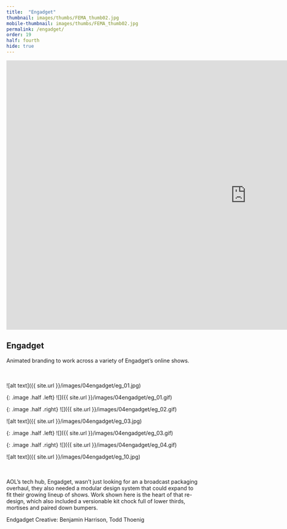 ```yaml
---
title:  "Engadget"
thumbnail: images/thumbs/FEMA_thumb02.jpg
mobile-thumbnail: images/thumbs/FEMA_thumb02.jpg
permalink: /engadget/
order: 19
half: fourth
hide: true
---
```


<div class='embed-container'>
	<iframe src="https://player.vimeo.com/video/77004054?color=78fab7&title=0&byline=0&portrait=0" width="1250" height="703" frameborder="0" webkitallowfullscreen mozallowfullscreen allowfullscreen></iframe>
</div>

## **Engadget**
Animated branding to work across a variety of Engadget’s online shows.
<br/>
<br/>
<br/>

![alt text]({{ site.url }}/images/04engadget/eg_01.jpg)

{: .image .half .left}
![]({{ site.url }}/images/04engadget/eg_01.gif)

{: .image .half .right}
![]({{ site.url }}/images/04engadget/eg_02.gif)

![alt text]({{ site.url }}/images/04engadget/eg_03.jpg)

{: .image .half .left}
![]({{ site.url }}/images/04engadget/eg_03.gif)

{: .image .half .right}
![]({{ site.url }}/images/04engadget/eg_04.gif)

<!-- ![alt text]({{ site.url }}/images/04engadget/eg_waveforms.jpg) -->

![alt text]({{ site.url }}/images/04engadget/eg_10.jpg)
<br/>
<br/>
<br/>


AOL’s tech hub, Engadget, wasn’t just looking for an a broadcast packaging overhaul, they also needed a modular design system that could expand to fit their growing lineup of shows. Work shown here is the heart of that re-design, which also included a versionable kit chock full of lower thirds, mortises and paired down bumpers.

Endgadget Creative: Benjamin Harrison, Todd Thoenig

